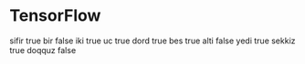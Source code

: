 # TensorFlow
sifir true
bir false
iki true
uc true
dord true
bes true
alti false
yedi true
sekkiz true
doqquz false
